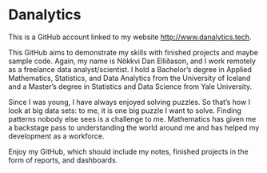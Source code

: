 # Danalytics

This is a GitHub account linked to my website http://www.danalytics.tech. 

This GitHub aims to demonstrate my skills with finished projects and maybe sample code.
Again, my name is Nökkvi Dan Elliðason, and I work remotely as a freelance data analyst/scientist. 
I hold a Bachelor’s degree in Applied Mathematics, Statistics, and Data Analytics from the University of Iceland and a Master’s degree in Statistics and Data Science from Yale University.

Since I was young, I have always enjoyed solving puzzles. So that’s how I look at big data sets: 
to me, it is one big puzzle I want to solve. Finding patterns nobody else sees is a challenge to me. 
Mathematics has given me a backstage pass to understanding the world around me and has helped my development as a workforce.

Enjoy my GitHub, which should include my notes, finished projects in the form of reports, and dashboards.
